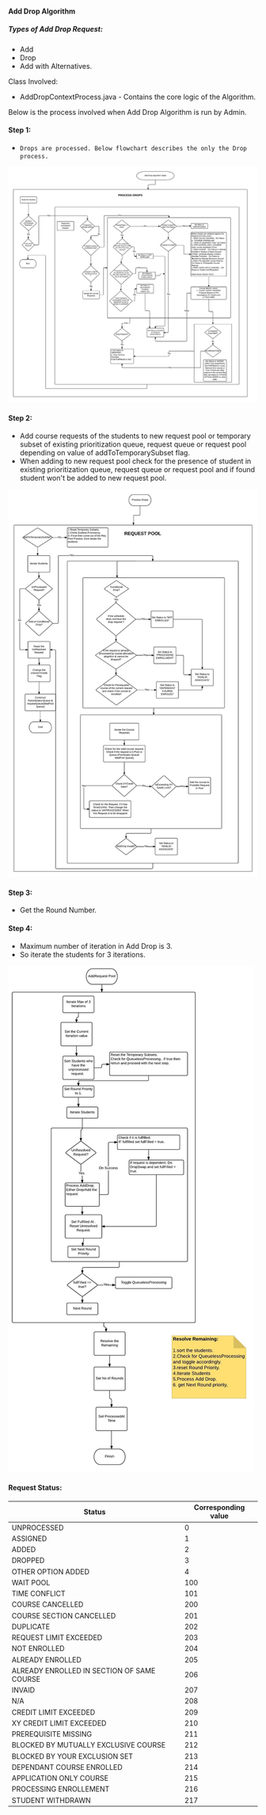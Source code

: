 #### Add Drop Algorithm
##### Types of Add Drop Request:
- Add
- Drop
- Add with Alternatives.

Class Involved:
- AddDropContextProcess.java - Contains the core logic of the Algorithm.

Below is the process involved when Add Drop Algorithm is run by Admin.

#### Step 1: 
-     Drops are processed. Below flowchart describes the only the Drop process.

![Alt text](https://raw.githubusercontent.com/swathijayaseelan/ECToolKit-Documentation/47efcd2fbd063f7f53fa8d9731bdc3f0dc421f02/ProcessDropFlow.jpg "Process Drops FlowChart")      

#### Step 2: 
- Add course requests of the students to new request pool or temporary subset of existing prioritization queue, request queue or request pool depending on value of addToTemporarySubset flag. 
- When adding to new request pool check for the presence of student in existing prioritization queue, request queue or request pool and if found student won't be added to new request pool.

![Alt text](https://raw.githubusercontent.com/swathijayaseelan/ECToolKit-Documentation/afc7845395f7170b9aff6e0a1e1269a902037406/AddRequestPoolDiagram.jpeg "Add Request Pool FlowChart")  

#### Step 3: 
- Get the Round Number.

#### Step 4:
- Maximum number of iteration in Add Drop is 3. 
- So iterate the students for 3 iterations.

![Alt text](https://raw.githubusercontent.com/swathijayaseelan/ECToolKit-Documentation/78bd2ba276208be562022d52dc80aec402961ce4/AddDropDiagram.jpeg "AddDropProcessing FlowChart")  

#### Request Status:

|Status|Corresponding value|
|--------------------- |---------|
|UNPROCESSED         | 0    
|ASSIGNED            | 1 
|ADDED               | 2  
|DROPPED             | 3
|OTHER OPTION ADDED  | 4    
|WAIT POOL           |100
|TIME CONFLICT       |101
|COURSE CANCELLED    |200
|COURSE SECTION CANCELLED |201
|DUPLICATE    |202
|REQUEST LIMIT EXCEEDED |203
|NOT ENROLLED |204
|ALREADY ENROLLED |205
|ALREADY ENROLLED IN SECTION OF SAME COURSE |206
|INVAID |207
|N/A |208
|CREDIT LIMIT EXCEEDED |209
|XY CREDIT LIMIT EXCEEDED | 210
|PREREQUISITE MISSING  |211
|BLOCKED BY MUTUALLY EXCLUSIVE COURSE |212
|BLOCKED BY YOUR EXCLUSION SET | 213
|DEPENDANT COURSE ENROLLED |214
|APPLICATION ONLY COURSE |215
|PROCESSING ENROLLEMENT |216
|STUDENT WITHDRAWN |217

	
